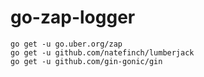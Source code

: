 # go-zap-logger
```
go get -u go.uber.org/zap
go get -u github.com/natefinch/lumberjack
go get -u github.com/gin-gonic/gin
```
